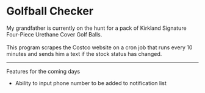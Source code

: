 # Golfball Checker

My grandfather is currently on the hunt for a pack of Kirkland Signature Four-Piece Urethane Cover Golf Balls. 
<br> <br>
This program scrapes the Costco website on a cron job that runs every 10 minutes and sends him a text if the stock status has changed.   
<hr>

Features for the coming days
<ul>
<li>Ability to input phone number to be added to notification list</li>
</ul>
